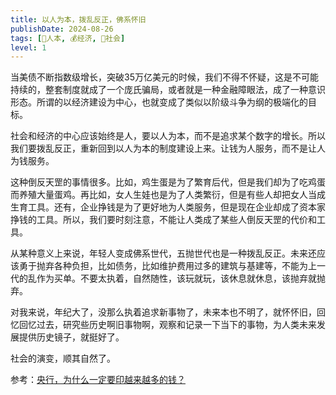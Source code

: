```yaml
---
title: 以人为本，拨乱反正，佛系怀旧
publishDate: 2024-08-26
tags: [👶人本, 💰经济, 👫社会]
level: 1
---
```


当美债不断指数级增长，突破35万亿美元的时候，我们不得不怀疑，这是不可能持续的，整套制度就成了一个庞氏骗局，或者就是一种金融障眼法，成了一种意识形态。所谓的以经济建设为中心，也就变成了类似以阶级斗争为纲的极端化的目标。

社会和经济的中心应该始终是人，要以人为本，而不是追求某个数字的增长。所以我们要拨乱反正，重新回到以人为本的制度建设上来。让钱为人服务，而不是让人为钱服务。

这种倒反天罡的事情很多。比如，鸡生蛋是为了繁育后代，但是我们却为了吃鸡蛋而养殖大量蛋鸡。再比如，女人生娃也是为了人类繁衍，但是有些人却把女人当成生育工具。还有，企业挣钱是为了更好地为人类服务，但是现在企业却成了资本家挣钱的工具。所以，我们要时刻注意，不能让人类成了某些人倒反天罡的代价和工具。

从某种意义上来说，年轻人变成佛系世代，五抛世代也是一种拨乱反正。未来还应该勇于抛弃各种负担，比如债务，比如维护费用过多的建筑与基建等，不能为上一代的乱作为买单。不要太执着，自然随性，该玩就玩，该休息就休息，该抛弃就抛弃。

对我来说，年纪大了，没那么执着追求新事物了，未来本也不明了，就怀怀旧，回忆回忆过去，研究些历史啊旧事物啊，观察和记录一下当下的事物，为人类未来发展提供历史镜子，就挺好了。

社会的演变，顺其自然了。

参考：[央行，为什么一定要印越来越多的钱？](https://xueqiu.com/1742630316/220626603)
